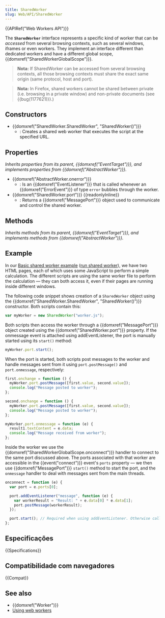 ```yaml
---
title: SharedWorker
slug: Web/API/SharedWorker
---
```


{{APIRef("Web Workers API")}}

The **`SharedWorker`** interface represents a specific kind of worker that can be _accessed_ from several browsing contexts, such as several windows, iframes or even workers. They implement an interface different than dedicated workers and have a different global scope, {{domxref("SharedWorkerGlobalScope")}}.

> **Nota:** If SharedWorker can be accessed from several browsing contexts, all those browsing contexts must share the exact same origin (same protocol, host and port).

> **Nota:** In Firefox, shared workers cannot be shared between private (i.e. browsing in a private window) and non-private documents (see {{bug(1177621)}}.)

## Constructors

- {{domxref("SharedWorker.SharedWorker", "SharedWorker()")}}
  - : Creates a shared web worker that executes the script at the specified URL.

## Properties

_Inherits properties from its parent, {{domxref("EventTarget")}}, and implements properties from {{domxref("AbstractWorker")}}._

- {{domxref("AbstractWorker.onerror")}}
  - : Is an {{domxref("EventListener")}} that is called whenever an {{domxref("ErrorEvent")}} of type `error` bubbles through the worker.
- {{domxref("SharedWorker.port")}} {{readonlyInline}}
  - : Returns a {{domxref("MessagePort")}} object used to communicate and control the shared worker.

## Methods

_Inherits methods from its parent, {{domxref("EventTarget")}}, and implements methods from {{domxref("AbstractWorker")}}._

## Example

In our [Basic shared worker example](https://github.com/mdn/simple-shared-worker) ([run shared worker](http://mdn.github.io/simple-shared-worker/)), we have two HTML pages, each of which uses some JavaScript to perform a simple calculation. The different scripts are using the same worker file to perform the calculation — they can both access it, even if their pages are running inside different windows.

The following code snippet shows creation of a `SharedWorker` object using the {{domxref("SharedWorker.SharedWorker", "SharedWorker()")}} constructor. Both scripts contain this:

```js
var myWorker = new SharedWorker("worker.js");
```

Both scripts then access the worker through a {{domxref("MessagePort")}} object created using the {{domxref("SharedWorker.port")}} property. If the onmessage event is attached using addEventListener, the port is manually started using its `start()` method:

```js
myWorker.port.start();
```

When the port is started, both scripts post messages to the worker and handle messages sent from it using `port.postMessage()` and `port.onmessage`, respectively:

```js
first.onchange = function () {
  myWorker.port.postMessage([first.value, second.value]);
  console.log("Message posted to worker");
};

second.onchange = function () {
  myWorker.port.postMessage([first.value, second.value]);
  console.log("Message posted to worker");
};

myWorker.port.onmessage = function (e) {
  result1.textContent = e.data;
  console.log("Message received from worker");
};
```

Inside the worker we use the {{domxref("SharedWorkerGlobalScope.onconnect")}} handler to connect to the same port discussed above. The ports associated with that worker are accessible in the {{event("connect")}} event's `ports` property — we then use {{domxref("MessagePort")}} `start()` method to start the port, and the `onmessage` handler to deal with messages sent from the main threads.

```js
onconnect = function (e) {
  var port = e.ports[0];

  port.addEventListener("message", function (e) {
    var workerResult = "Result: " + e.data[0] * e.data[1];
    port.postMessage(workerResult);
  });

  port.start(); // Required when using addEventListener. Otherwise called implicitly by onmessage setter.
};
```

## Especificações

{{Specifications}}

## Compatibilidade com navegadores

{{Compat}}

## See also

- {{domxref("Worker")}}
- [Using web workers](/pt-BR/docs/Web/Guide/Performance/Using_web_workers)
